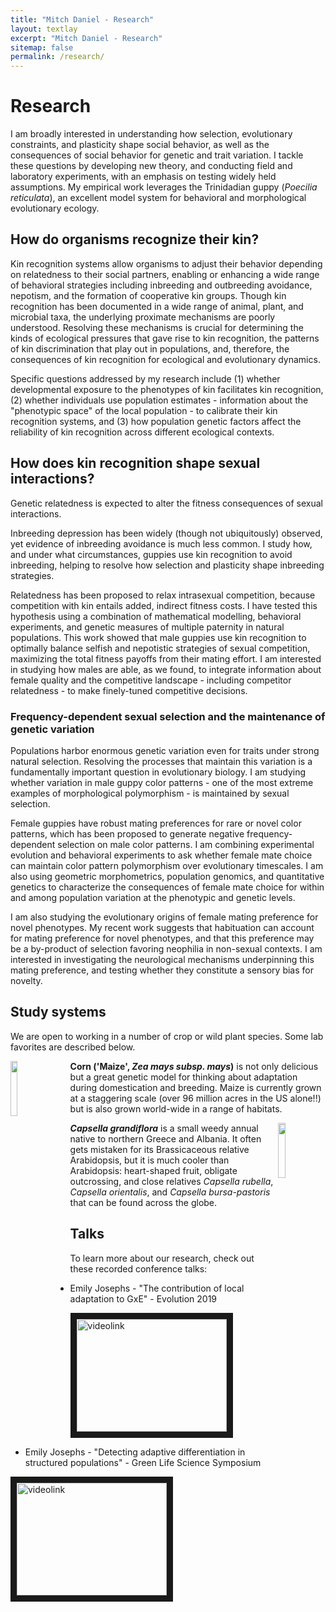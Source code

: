 ```yaml
---
title: "Mitch Daniel - Research"
layout: textlay
excerpt: "Mitch Daniel - Research"
sitemap: false
permalink: /research/
---
```


# Research

I am broadly interested in understanding how selection, evolutionary constraints, and plasticity shape social behavior, as well as the consequences of social behavior for genetic and trait variation. I tackle these questions by developing new theory, and conducting field and laboratory experiments, with an emphasis on testing widely held assumptions. My empirical work leverages the Trinidadian guppy (<i>Poecilia reticulata</i>), an excellent model system for behavioral and morphological evolutionary ecology.

## How do organisms recognize their kin?

Kin recognition systems allow organisms to adjust their behavior depending on relatedness to their social partners, enabling or enhancing a wide range of behavioral strategies including inbreeding and outbreeding avoidance, nepotism, and the formation of cooperative kin groups. Though kin recognition has been documented in a wide range of animal, plant, and microbial taxa, the underlying proximate mechanisms are poorly understood. Resolving these mechanisms is crucial for determining the kinds of ecological pressures that gave rise to kin recognition, the patterns of kin discrimination that play out in populations, and, therefore, the consequences of kin recognition for ecological and evolutionary dynamics.

Specific questions addressed by my research include (1) whether developmental exposure to the phenotypes of kin facilitates kin recognition, (2) whether individuals use population estimates - information about the "phenotypic space" of the local population - to calibrate their kin recognition systems, and (3) how population genetic factors affect the reliability of kin recognition across different ecological contexts.

## How does kin recognition shape sexual interactions?

Genetic relatedness is expected to alter the fitness consequences of sexual interactions.

Inbreeding depression has been widely (though not ubiquitously) observed, yet evidence of inbreeding avoidance is much less common. I study how, and under what circumstances, guppies use kin recognition to avoid inbreeding, helping to resolve how selection and plasticity shape inbreeding strategies.

Relatedness has been proposed to relax intrasexual competition, because competition with kin entails added, indirect fitness costs. I have tested this hypothesis using a combination of mathematical modelling, behavioral experiments, and genetic measures of multiple paternity in natural populations. This work showed that male guppies use kin recognition to optimally balance selfish and nepotistic strategies of sexual competition, maximizing the total fitness payoffs from their mating effort. I am interested in studying how males are able, as we found, to integrate information about female quality and the competitive landscape - including competitor relatedness - to make finely-tuned competitive decisions.

### Frequency-dependent sexual selection and the maintenance of genetic variation

Populations harbor enormous genetic variation even for traits under strong natural selection. Resolving the processes that maintain this variation is a fundamentally important question in evolutionary biology. I am studying whether variation in male guppy color patterns - one of the most extreme examples of morphological polymorphism - is maintained by sexual selection.

Female guppies have robust mating preferences for rare or novel color patterns, which has been proposed to generate negative frequency-dependent selection on male color patterns. I am combining experimental evolution and behavioral experiments to ask whether female mate choice can maintain color pattern polymorphism over evolutionary timescales. I am also using geometric morphometrics, population genomics, and quantitative genetics to characterize the consequences of female mate choice for within and among population variation at the phenotypic and genetic levels.

I am also studying the evolutionary origins of female mating preference for novel phenotypes. My recent work suggests that habituation can account for mating preference for novel phenotypes, and that this preference may be a by-product of selection favoring neophilia in non-sexual contexts. I am interested in investigating the neurological mechanisms underpinning this mating preference, and testing whether they constitute a sensory bias for novelty.


## Study systems

We are open to working in a number of crop or wild plant species. Some lab favorites are described below.

<div>

<img src = "{{ site.url}}{{ site.baseurl}}/images/flintydenty.jpeg" class="img-responsive" width = "15%" style="float: left; padding-right: 20px" />

**Corn ('Maize', *Zea mays subsp. mays*)** is not only delicious but a great genetic model for thinking about adaptation during domestication and breeding. Maize is currently grown at a staggering scale (over 96 million acres in the US alone!!) but is also grown world-wide in a range of habitats.

</div>
<div>

<img src = "{{ site.url}}{{ site.baseurl}}/images/cg.png" class="img-responsive" width = "15%" style="float: right; padding-leftt: 20px" />

***Capsella grandiflora*** is a small weedy annual native to northern Greece and Albania. It often gets mistaken for its Brassicaceous relative Arabidopsis, but it is much cooler than Arabidopsis: heart-shaped fruit, obligate outcrossing, and close relatives *Capsella rubella*, *Capsella orientalis*, and *Capsella bursa-pastoris* that can be found across the globe. 


</div>


## Talks

To learn more about our research, check out these recorded conference talks:

* Emily Josephs - "The contribution of local adaptation to GxE" - Evolution 2019

<a href="http://www.youtube.com/watch?feature=player_embedded&v=-sxdgWORJIw" target="_blank"><img src="http://img.youtube.com/vi/-sxdgWORJIw/0.jpg" alt="videolink" width="240" height="180" border="10" /></a>

* Emily Josephs - "Detecting adaptive differentiation in structured populations" - Green Life Science Symposium 

<a href="http://www.youtube.com/watch?feature=player_embedded&v=igNt7Fk8Npk&t=0s&index=16" target="_blank"><img src="http://img.youtube.com/vi/igNt7Fk8Npk&t=0s&index=16/0.jpg" alt="videolink" width="240" height="180" border="10" /></a>
